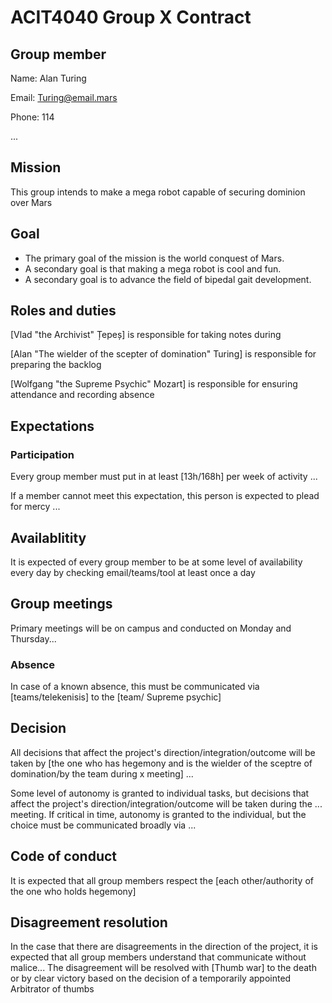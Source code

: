 # ACIT4040 Group X Contract

## Group member
Name: Alan Turing

Email: Turing@email.mars

Phone: 114

...

## Mission
This group intends to make a mega robot capable of securing dominion over Mars

## Goal
* The primary goal of the mission is the world conquest of Mars.
* A secondary goal is that making a mega robot is cool and fun.
* A secondary goal is to advance the field of bipedal gait development.


## Roles and duties
[Vlad "the Archivist" Țepeș] is responsible for taking notes during

[Alan "The wielder of the scepter of domination" Turing] is responsible for preparing the backlog

[Wolfgang "the Supreme Psychic" Mozart] is responsible for ensuring attendance and recording absence

## Expectations
### Participation 
Every group member must put in at least [13h/168h] per week of activity ...

If a member cannot meet this expectation, this person is expected to plead for mercy ...

## Availablitity
It is expected of every group member to be at some level of availability every day by checking email/teams/tool at least once a day 

## Group meetings
Primary meetings will be on campus and conducted on Monday and Thursday...

### Absence
In case of a known absence, this must be communicated via [teams/telekenisis] to the [team/ Supreme psychic]

## Decision
All decisions that affect the project's direction/integration/outcome will be taken by [the one who has hegemony and is the wielder of the sceptre of domination/by the team during x meeting] ...  

Some level of autonomy is granted to individual tasks, but decisions that affect the project's direction/integration/outcome 
will be taken during the ... meeting. If critical in time, autonomy is granted to the individual, but the choice must be communicated broadly via ... 

## Code of conduct
It is expected that all group members respect the [each other/authority of the one who holds hegemony]

## Disagreement resolution
In the case that there are disagreements in the direction of the project, it is expected that all group members understand that communicate without malice...
The disagreement will be resolved with [Thumb war] to the death or by clear victory based on the decision of a temporarily appointed Arbitrator of thumbs






